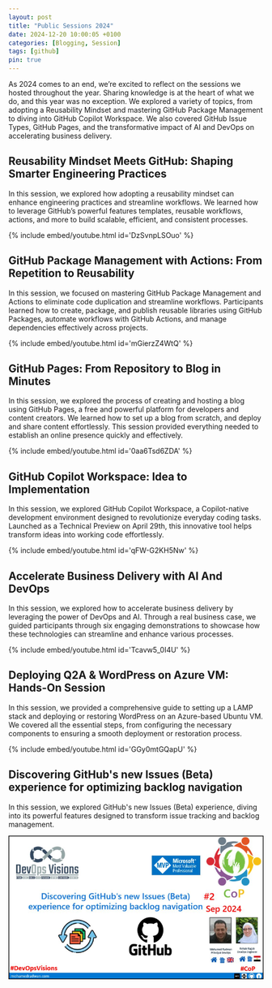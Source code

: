 ```yaml
---
layout: post
title: "Public Sessions 2024"
date: 2024-12-20 10:00:05 +0100
categories: [Blogging, Session]
tags: [github]
pin: true
---
```


As 2024 comes to an end, we’re excited to reflect on the sessions we hosted throughout the year. Sharing knowledge is at the heart of what we do, and this year was no exception. We explored a variety of topics, from adopting a Reusability Mindset and mastering GitHub Package Management to diving into GitHub Copilot Workspace. We also covered GitHub Issue Types, GitHub Pages, and the transformative impact of AI and DevOps on accelerating business delivery.


## Reusability Mindset Meets GitHub: Shaping Smarter Engineering Practices

In this session, we explored how adopting a reusability mindset can enhance engineering practices and streamline workflows. We learned how to leverage GitHub’s powerful features templates, reusable workflows, actions, and more to build scalable, efficient, and consistent processes.

{% include embed/youtube.html id='DzSvnpLSOuo' %}

## GitHub Package Management with Actions: From Repetition to Reusability

In this session, we focused on mastering GitHub Package Management and Actions to eliminate code duplication and streamline workflows. Participants learned how to create, package, and publish reusable libraries using GitHub Packages, automate workflows with GitHub Actions, and manage dependencies effectively across projects.

{% include embed/youtube.html id='mGierzZ4WtQ' %}

## GitHub Pages: From Repository to Blog in Minutes 

In this session, we explored the process of creating and hosting a blog using GitHub Pages, a free and powerful platform for developers and content creators. We learned how to set up a blog from scratch, and deploy and share content effortlessly. This session provided everything needed to establish an online presence quickly and effectively.

{% include embed/youtube.html id='0aa6Tsd6ZDA' %}

## GitHub Copilot Workspace: Idea to Implementation

In this session, we explored GitHub Copilot Workspace, a Copilot-native development environment designed to revolutionize everyday coding tasks. Launched as a Technical Preview on April 29th, this innovative tool helps transform ideas into working code effortlessly.

{% include embed/youtube.html id='qFW-G2KH5Nw' %}

## Accelerate Business Delivery with AI And DevOps

In this session, we explored how to accelerate business delivery by leveraging the power of DevOps and AI. Through a real business case, we guided participants through six engaging demonstrations to showcase how these technologies can streamline and enhance various processes.

{% include embed/youtube.html id='Tcavw5_0I4U' %}

## Deploying Q2A & WordPress on Azure VM: Hands-On Session

In this session, we provided a comprehensive guide to setting up a LAMP stack and deploying or restoring WordPress on an Azure-based Ubuntu VM. We covered all the essential steps, from configuring the necessary components to ensuring a smooth deployment or restoration process.

{% include embed/youtube.html id='GGy0mtGQapU' %}

## Discovering GitHub's new Issues (Beta) experience for optimizing backlog navigation

In this session, we explored GitHub's new Issues (Beta) experience, diving into its powerful features designed to transform issue tracking and backlog management.

[![Issue Types](/assets/img/issue-types/21-session.png)](https://www.linkedin.com/events/7234094335183536128)
